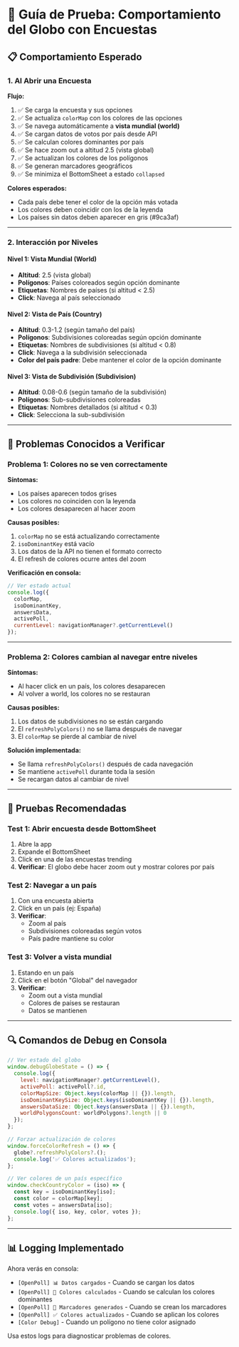 # 🧪 Guía de Prueba: Comportamiento del Globo con Encuestas

## 📋 Comportamiento Esperado

### **1. Al Abrir una Encuesta**

**Flujo:**
1. ✅ Se carga la encuesta y sus opciones
2. ✅ Se actualiza `colorMap` con los colores de las opciones
3. ✅ Se navega automáticamente a **vista mundial (world)**
4. ✅ Se cargan datos de votos por país desde API
5. ✅ Se calculan colores dominantes por país
6. ✅ Se hace zoom out a altitud 2.5 (vista global)
7. ✅ Se actualizan los colores de los polígonos
8. ✅ Se generan marcadores geográficos
9. ✅ Se minimiza el BottomSheet a estado `collapsed`

**Colores esperados:**
- Cada país debe tener el color de la opción más votada
- Los colores deben coincidir con los de la leyenda
- Los países sin datos deben aparecer en gris (#9ca3af)

---

### **2. Interacción por Niveles**

#### **Nivel 1: Vista Mundial (World)**
- **Altitud**: 2.5 (vista global)
- **Polígonos**: Países coloreados según opción dominante
- **Etiquetas**: Nombres de países (si altitud < 2.5)
- **Click**: Navega al país seleccionado

#### **Nivel 2: Vista de País (Country)**
- **Altitud**: 0.3-1.2 (según tamaño del país)
- **Polígonos**: Subdivisiones coloreadas según opción dominante
- **Etiquetas**: Nombres de subdivisiones (si altitud < 0.8)
- **Click**: Navega a la subdivisión seleccionada
- **Color del país padre**: Debe mantener el color de la opción dominante

#### **Nivel 3: Vista de Subdivisión (Subdivision)**
- **Altitud**: 0.08-0.6 (según tamaño de la subdivisión)
- **Polígonos**: Sub-subdivisiones coloreadas
- **Etiquetas**: Nombres detallados (si altitud < 0.3)
- **Click**: Selecciona la sub-subdivisión

---

## 🐛 Problemas Conocidos a Verificar

### **Problema 1: Colores no se ven correctamente**

**Síntomas:**
- Los países aparecen todos grises
- Los colores no coinciden con la leyenda
- Los colores desaparecen al hacer zoom

**Causas posibles:**
1. `colorMap` no se está actualizando correctamente
2. `isoDominantKey` está vacío
3. Los datos de la API no tienen el formato correcto
4. El refresh de colores ocurre antes del zoom

**Verificación en consola:**
```javascript
// Ver estado actual
console.log({
  colorMap,
  isoDominantKey,
  answersData,
  activePoll,
  currentLevel: navigationManager?.getCurrentLevel()
});
```

---

### **Problema 2: Colores cambian al navegar entre niveles**

**Síntomas:**
- Al hacer click en un país, los colores desaparecen
- Al volver a world, los colores no se restauran

**Causas posibles:**
1. Los datos de subdivisiones no se están cargando
2. El `refreshPolyColors()` no se llama después de navegar
3. El `colorMap` se pierde al cambiar de nivel

**Solución implementada:**
- Se llama `refreshPolyColors()` después de cada navegación
- Se mantiene `activePoll` durante toda la sesión
- Se recargan datos al cambiar de nivel

---

## 🧪 Pruebas Recomendadas

### **Test 1: Abrir encuesta desde BottomSheet**
1. Abre la app
2. Expande el BottomSheet
3. Click en una de las encuestas trending
4. **Verificar**: El globo debe hacer zoom out y mostrar colores por país

### **Test 2: Navegar a un país**
1. Con una encuesta abierta
2. Click en un país (ej: España)
3. **Verificar**: 
   - Zoom al país
   - Subdivisiones coloreadas según votos
   - País padre mantiene su color

### **Test 3: Volver a vista mundial**
1. Estando en un país
2. Click en el botón "Global" del navegador
3. **Verificar**: 
   - Zoom out a vista mundial
   - Colores de países se restauran
   - Datos se mantienen

---

## 🔍 Comandos de Debug en Consola

```javascript
// Ver estado del globo
window.debugGlobeState = () => {
  console.log({
    level: navigationManager?.getCurrentLevel(),
    activePoll: activePoll?.id,
    colorMapSize: Object.keys(colorMap || {}).length,
    isoDominantKeySize: Object.keys(isoDominantKey || {}).length,
    answersDataSize: Object.keys(answersData || {}).length,
    worldPolygonsCount: worldPolygons?.length || 0
  });
};

// Forzar actualización de colores
window.forceColorRefresh = () => {
  globe?.refreshPolyColors?.();
  console.log('✅ Colores actualizados');
};

// Ver colores de un país específico
window.checkCountryColor = (iso) => {
  const key = isoDominantKey[iso];
  const color = colorMap[key];
  const votes = answersData[iso];
  console.log({ iso, key, color, votes });
};
```

---

## 📊 Logging Implementado

Ahora verás en consola:
- `[OpenPoll] 📊 Datos cargados` - Cuando se cargan los datos
- `[OpenPoll] 🎨 Colores calculados` - Cuando se calculan los colores dominantes
- `[OpenPoll] 📍 Marcadores generados` - Cuando se crean los marcadores
- `[OpenPoll] ✅ Colores actualizados` - Cuando se aplican los colores
- `[Color Debug]` - Cuando un polígono no tiene color asignado

Usa estos logs para diagnosticar problemas de colores.
